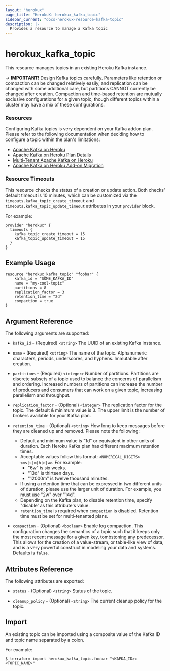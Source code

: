 ```yaml
---
layout: "herokux"
page_title: "HerokuX: herokux_kafka_topic"
sidebar_current: "docs-herokux-resource-kafka-topic"
description: |-
  Provides a resource to manage a Kafka topic
---
```


# herokux\_kafka\_topic

This resource manages topics in an existing Heroku Kafka instance.

-> **IMPORTANT!**
Design Kafka topics carefully. Parameters like retention or compaction can be changed relatively easily,
and replication can be changed with some additional care, but partitions CANNOT currently be changed after creation.
Compaction and time-based retention are mutually exclusive configurations for a given topic,
though different topics within a cluster may have a mix of these configurations.

### Resources
Configuring Kafka topics is very dependent on your Kafka addon plan.
Please refer to the following documentation when deciding how to configure a topic within the plan's limitations:

* [Apache Kafka on Heroku](https://devcenter.heroku.com/articles/kafka-on-heroku)
* [Apache Kafka on Heroku Plan Details](https://elements.heroku.com/addons/heroku-kafka)
* [Multi-Tenant Apache Kafka on Heroku](https://devcenter.heroku.com/articles/multi-tenant-kafka-on-heroku#basic-plans)
* [Apache Kafka on Heroku Add-on Migration](https://devcenter.heroku.com/articles/kafka-addon-migration)

### Resource Timeouts
This resource checks the status of a creation or update action.
Both checks' default timeout is 10 minutes, which can be customized via the
`timeouts.kafka_topic_create_timeout` and `timeouts.kafka_topic_update_timeout` attributes in your `provider` block.

For example:

```hcl-terraform
provider "herokux" {
  timeouts {
    kafka_topic_create_timeout = 15
    kafka_topic_update_timeout = 15
  }
}
```

## Example Usage

```hcl-terraform
resource "herokux_kafka_topic" "foobar" {
	kafka_id = "SOME_KAFKA_ID"
	name = "my-cool-topic"
	partitions = 8
	replication_factor = 3
	retention_time = "2d"
	compaction = true
}
```

## Argument Reference

The following arguments are supported:

* `kafka_id` - (Required) `<string>` The UUID of an existing Kafka instance.

* `name` - (Required) `<string>` The name of the topic. Alphanumeric characters, periods, underscores, and hyphens.
Immutable after creation.

* `partitions` - (Required) `<integer>` Number of partitions. Partitions are discrete subsets of a topic used to
balance the concerns of parallelism and ordering. Increased numbers of partitions can increase the number
of producers and consumers that can work on a given topic, increasing parallelism and throughput.

* `replication_factor` - (Optional) `<integer>` The replication factor for the topic. The default & minimum value is 3.
The upper limit is the number of brokers available for your Kafka plan.

* `retention_time` - (Optional) `<string>` How long to keep messages before they are cleaned up and removed.
Please note the following:
    * Default and minimum value is "1d" or equivalent in other units of duration. Each Heroku Kafka plan has different maximum retention times.
    * Acceptable values follow this format: `<NUMERICAL_DIGITS><ms|s|m|h|d|w>`. For example:
        * "6w" is six weeks.
        * "13d" is thirteen days.
        * "12000m" is twelve thousand minutes.
    * If using a retention time that can be expressed in two different units of duration, please use the larger unit of duration.
    For example, you must use "2w" over "14d".
    * Depending on the Kafka plan, to disable retention time, specify "disable' as this attribute's value.
    * `retention_time` is required when `compaction` is disabled. Retention time must be set for multi-tenanted plans.

* `compaction` - (Optional) `<boolean>` Enable log compaction. This configuration changes the semantics of a topic such
that it keeps only the most recent message for a given key, tombstoning any predecessor.
This allows for the creation of a value-stream, or table-like view of data,
and is a very powerful construct in modeling your data and systems. Defaults is `false`.

## Attributes Reference

The following attributes are exported:

* `status` - (Optional) `<string>` Status of the topic.

* `cleanup_policy` - (Optional) `<string>` The current cleanup policy for the topic.

## Import

An existing topic can be imported using a composite value of the Kafka ID and topic name
separated by a colon.

For example:

```shell script
$ terraform import herokux_kafka_topic.foobar "<KAFKA_ID>:<TOPIC_NAME>"
```